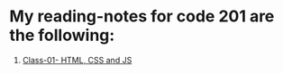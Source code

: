 # My reading-notes for code 201 are the following: 
1. [Class-01- HTML, CSS and JS](201/class-01.md)


